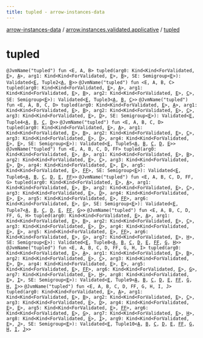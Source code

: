```yaml
---
title: tupled - arrow-instances-data
---
```


[arrow-instances-data](../index.html) / [arrow.instances.validated.applicative](index.html) / [tupled](./tupled.html)

# tupled

`@JvmName("tupled") fun <E, A, B> tupled(arg0: Kind<Kind<ForValidated, `[`E`](tupled.html#E)`>, `[`A`](tupled.html#A)`>, arg1: Kind<Kind<ForValidated, `[`E`](tupled.html#E)`>, `[`B`](tupled.html#B)`>, SE: Semigroup<`[`E`](tupled.html#E)`>): Validated<`[`E`](tupled.html#E)`, Tuple2<`[`A`](tupled.html#A)`, `[`B`](tupled.html#B)`>>`
`@JvmName("tupled") fun <E, A, B, C> tupled(arg0: Kind<Kind<ForValidated, `[`E`](tupled.html#E)`>, `[`A`](tupled.html#A)`>, arg1: Kind<Kind<ForValidated, `[`E`](tupled.html#E)`>, `[`B`](tupled.html#B)`>, arg2: Kind<Kind<ForValidated, `[`E`](tupled.html#E)`>, `[`C`](tupled.html#C)`>, SE: Semigroup<`[`E`](tupled.html#E)`>): Validated<`[`E`](tupled.html#E)`, Tuple3<`[`A`](tupled.html#A)`, `[`B`](tupled.html#B)`, `[`C`](tupled.html#C)`>>`
`@JvmName("tupled") fun <E, A, B, C, D> tupled(arg0: Kind<Kind<ForValidated, `[`E`](tupled.html#E)`>, `[`A`](tupled.html#A)`>, arg1: Kind<Kind<ForValidated, `[`E`](tupled.html#E)`>, `[`B`](tupled.html#B)`>, arg2: Kind<Kind<ForValidated, `[`E`](tupled.html#E)`>, `[`C`](tupled.html#C)`>, arg3: Kind<Kind<ForValidated, `[`E`](tupled.html#E)`>, `[`D`](tupled.html#D)`>, SE: Semigroup<`[`E`](tupled.html#E)`>): Validated<`[`E`](tupled.html#E)`, Tuple4<`[`A`](tupled.html#A)`, `[`B`](tupled.html#B)`, `[`C`](tupled.html#C)`, `[`D`](tupled.html#D)`>>`
`@JvmName("tupled") fun <E, A, B, C, D> tupled(arg0: Kind<Kind<ForValidated, `[`E`](tupled.html#E)`>, `[`A`](tupled.html#A)`>, arg1: Kind<Kind<ForValidated, `[`E`](tupled.html#E)`>, `[`B`](tupled.html#B)`>, arg2: Kind<Kind<ForValidated, `[`E`](tupled.html#E)`>, `[`C`](tupled.html#C)`>, arg3: Kind<Kind<ForValidated, `[`E`](tupled.html#E)`>, `[`D`](tupled.html#D)`>, arg4: Kind<Kind<ForValidated, `[`E`](tupled.html#E)`>, `[`E`](tupled.html#E)`>, SE: Semigroup<`[`E`](tupled.html#E)`>): Validated<`[`E`](tupled.html#E)`, Tuple5<`[`A`](tupled.html#A)`, `[`B`](tupled.html#B)`, `[`C`](tupled.html#C)`, `[`D`](tupled.html#D)`, `[`E`](tupled.html#E)`>>`
`@JvmName("tupled") fun <E, A, B, C, D, FF> tupled(arg0: Kind<Kind<ForValidated, `[`E`](tupled.html#E)`>, `[`A`](tupled.html#A)`>, arg1: Kind<Kind<ForValidated, `[`E`](tupled.html#E)`>, `[`B`](tupled.html#B)`>, arg2: Kind<Kind<ForValidated, `[`E`](tupled.html#E)`>, `[`C`](tupled.html#C)`>, arg3: Kind<Kind<ForValidated, `[`E`](tupled.html#E)`>, `[`D`](tupled.html#D)`>, arg4: Kind<Kind<ForValidated, `[`E`](tupled.html#E)`>, `[`E`](tupled.html#E)`>, arg5: Kind<Kind<ForValidated, `[`E`](tupled.html#E)`>, `[`FF`](tupled.html#FF)`>, SE: Semigroup<`[`E`](tupled.html#E)`>): Validated<`[`E`](tupled.html#E)`, Tuple6<`[`A`](tupled.html#A)`, `[`B`](tupled.html#B)`, `[`C`](tupled.html#C)`, `[`D`](tupled.html#D)`, `[`E`](tupled.html#E)`, `[`FF`](tupled.html#FF)`>>`
`@JvmName("tupled") fun <E, A, B, C, D, FF, G> tupled(arg0: Kind<Kind<ForValidated, `[`E`](tupled.html#E)`>, `[`A`](tupled.html#A)`>, arg1: Kind<Kind<ForValidated, `[`E`](tupled.html#E)`>, `[`B`](tupled.html#B)`>, arg2: Kind<Kind<ForValidated, `[`E`](tupled.html#E)`>, `[`C`](tupled.html#C)`>, arg3: Kind<Kind<ForValidated, `[`E`](tupled.html#E)`>, `[`D`](tupled.html#D)`>, arg4: Kind<Kind<ForValidated, `[`E`](tupled.html#E)`>, `[`E`](tupled.html#E)`>, arg5: Kind<Kind<ForValidated, `[`E`](tupled.html#E)`>, `[`FF`](tupled.html#FF)`>, arg6: Kind<Kind<ForValidated, `[`E`](tupled.html#E)`>, `[`G`](tupled.html#G)`>, SE: Semigroup<`[`E`](tupled.html#E)`>): Validated<`[`E`](tupled.html#E)`, Tuple7<`[`A`](tupled.html#A)`, `[`B`](tupled.html#B)`, `[`C`](tupled.html#C)`, `[`D`](tupled.html#D)`, `[`E`](tupled.html#E)`, `[`FF`](tupled.html#FF)`, `[`G`](tupled.html#G)`>>`
`@JvmName("tupled") fun <E, A, B, C, D, FF, G, H> tupled(arg0: Kind<Kind<ForValidated, `[`E`](tupled.html#E)`>, `[`A`](tupled.html#A)`>, arg1: Kind<Kind<ForValidated, `[`E`](tupled.html#E)`>, `[`B`](tupled.html#B)`>, arg2: Kind<Kind<ForValidated, `[`E`](tupled.html#E)`>, `[`C`](tupled.html#C)`>, arg3: Kind<Kind<ForValidated, `[`E`](tupled.html#E)`>, `[`D`](tupled.html#D)`>, arg4: Kind<Kind<ForValidated, `[`E`](tupled.html#E)`>, `[`E`](tupled.html#E)`>, arg5: Kind<Kind<ForValidated, `[`E`](tupled.html#E)`>, `[`FF`](tupled.html#FF)`>, arg6: Kind<Kind<ForValidated, `[`E`](tupled.html#E)`>, `[`G`](tupled.html#G)`>, arg7: Kind<Kind<ForValidated, `[`E`](tupled.html#E)`>, `[`H`](tupled.html#H)`>, SE: Semigroup<`[`E`](tupled.html#E)`>): Validated<`[`E`](tupled.html#E)`, Tuple8<`[`A`](tupled.html#A)`, `[`B`](tupled.html#B)`, `[`C`](tupled.html#C)`, `[`D`](tupled.html#D)`, `[`E`](tupled.html#E)`, `[`FF`](tupled.html#FF)`, `[`G`](tupled.html#G)`, `[`H`](tupled.html#H)`>>`
`@JvmName("tupled") fun <E, A, B, C, D, FF, G, H, I> tupled(arg0: Kind<Kind<ForValidated, `[`E`](tupled.html#E)`>, `[`A`](tupled.html#A)`>, arg1: Kind<Kind<ForValidated, `[`E`](tupled.html#E)`>, `[`B`](tupled.html#B)`>, arg2: Kind<Kind<ForValidated, `[`E`](tupled.html#E)`>, `[`C`](tupled.html#C)`>, arg3: Kind<Kind<ForValidated, `[`E`](tupled.html#E)`>, `[`D`](tupled.html#D)`>, arg4: Kind<Kind<ForValidated, `[`E`](tupled.html#E)`>, `[`E`](tupled.html#E)`>, arg5: Kind<Kind<ForValidated, `[`E`](tupled.html#E)`>, `[`FF`](tupled.html#FF)`>, arg6: Kind<Kind<ForValidated, `[`E`](tupled.html#E)`>, `[`G`](tupled.html#G)`>, arg7: Kind<Kind<ForValidated, `[`E`](tupled.html#E)`>, `[`H`](tupled.html#H)`>, arg8: Kind<Kind<ForValidated, `[`E`](tupled.html#E)`>, `[`I`](tupled.html#I)`>, SE: Semigroup<`[`E`](tupled.html#E)`>): Validated<`[`E`](tupled.html#E)`, Tuple9<`[`A`](tupled.html#A)`, `[`B`](tupled.html#B)`, `[`C`](tupled.html#C)`, `[`D`](tupled.html#D)`, `[`E`](tupled.html#E)`, `[`FF`](tupled.html#FF)`, `[`G`](tupled.html#G)`, `[`H`](tupled.html#H)`, `[`I`](tupled.html#I)`>>`
`@JvmName("tupled") fun <E, A, B, C, D, FF, G, H, I, J> tupled(arg0: Kind<Kind<ForValidated, `[`E`](tupled.html#E)`>, `[`A`](tupled.html#A)`>, arg1: Kind<Kind<ForValidated, `[`E`](tupled.html#E)`>, `[`B`](tupled.html#B)`>, arg2: Kind<Kind<ForValidated, `[`E`](tupled.html#E)`>, `[`C`](tupled.html#C)`>, arg3: Kind<Kind<ForValidated, `[`E`](tupled.html#E)`>, `[`D`](tupled.html#D)`>, arg4: Kind<Kind<ForValidated, `[`E`](tupled.html#E)`>, `[`E`](tupled.html#E)`>, arg5: Kind<Kind<ForValidated, `[`E`](tupled.html#E)`>, `[`FF`](tupled.html#FF)`>, arg6: Kind<Kind<ForValidated, `[`E`](tupled.html#E)`>, `[`G`](tupled.html#G)`>, arg7: Kind<Kind<ForValidated, `[`E`](tupled.html#E)`>, `[`H`](tupled.html#H)`>, arg8: Kind<Kind<ForValidated, `[`E`](tupled.html#E)`>, `[`I`](tupled.html#I)`>, arg9: Kind<Kind<ForValidated, `[`E`](tupled.html#E)`>, `[`J`](tupled.html#J)`>, SE: Semigroup<`[`E`](tupled.html#E)`>): Validated<`[`E`](tupled.html#E)`, Tuple10<`[`A`](tupled.html#A)`, `[`B`](tupled.html#B)`, `[`C`](tupled.html#C)`, `[`D`](tupled.html#D)`, `[`E`](tupled.html#E)`, `[`FF`](tupled.html#FF)`, `[`G`](tupled.html#G)`, `[`H`](tupled.html#H)`, `[`I`](tupled.html#I)`, `[`J`](tupled.html#J)`>>`